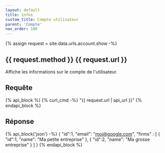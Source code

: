 ```yaml
---
layout: default
title: infos
custom_title: Compte utilisateur
parent: 'Compte'
nav_order: 100
---
```

{% assign request = site.data.urls.account.show -%}
## {{ request.method }} {{ request.url }}

Affiche les informations sur le compte de l'utilisateur.

## Requête

{% api_block %}
{% curl_cmd -%}
"{{ request.url | api_url }}"
{% endapi_block %}

## Réponse

{% api_block('json') -%}
{
  "id":1,
  "email": "moi@google.com",
  "firms" : [
  {
  "id":1,
  "name": "Ma petite entreprise"
  },
  {
  "id":2,
  "name": "Ma grosse entreprise"
  }
  ]
}
{% endapi_block %}
